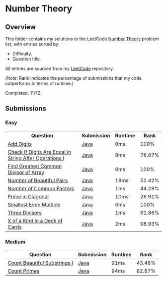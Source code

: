 # Number Theory

## Overview
This folder contains my solutions to the LeetCode [Number Theory](https://leetcode.com/problem-list/number-theory/) problem list,
with entries sorted by:
- Difficulty.
- Question title.

All entries are sourced from my [LeetCode](https://github.com/shumarb/leetcode) repository.

(*Note*: Rank indicates the percentage of submissions that my code outperforms in terms of runtime.)

Completed: 11/72.

## Submissions
### Easy
| Question                                                                                                                                                    | Submission                                                                                                             | Runtime | Rank   |
|-------------------------------------------------------------------------------------------------------------------------------------------------------------|------------------------------------------------------------------------------------------------------------------------|---------|--------|
| [Add Digits](https://leetcode.com/problems/add-digits/description/)                                                                                         | [Java](https://github.com/shumarb/leetcode/blob/main/submissions/AddDigits.java)                                       | 0ms     | 100%   |
| [Check If Digits Are Equal in String After Operations I](https://leetcode.com/problems/check-if-digits-are-equal-in-string-after-operations-i/description/) | [Java](https://github.com/shumarb/leetcode/blob/main/submissions/CheckIfDigitsAreEqualInStringAfterOperationsOne.java) | 8ms     | 78.87% |
| [Find Greatest Common Divisor of Array](https://leetcode.com/problems/find-greatest-common-divisor-of-array/description)                                    | [Java](https://github.com/shumarb/leetcode/blob/main/submissions/FindGreatestCommonDivisorOfArray.java)                | 0ms     | 100%   |
| [Number of Beautiful Pairs](https://leetcode.com/problems/number-of-beautiful-pairs/description/)                                                           | [Java](https://github.com/shumarb/leetcode/blob/main/submissions/NumberOfBeautifulPairs.java)                          | 18ms    | 52.42% |
| [Number of Common Factors](https://leetcode.com/problems/number-of-common-factors/description/)                                                             | [Java](https://github.com/shumarb/leetcode/blob/main/submissions/NumberOfCommonFactors.java)                           | 1ms     | 44.28% |
| [Prime in Diagonal](https://leetcode.com/problems/prime-in-diagonal/description/)                                                                           | [Java](https://github.com/shumarb/leetcode/blob/main/submissions/PrimeInDiagonal.java)                                 | 10ms    | 26.91% |
| [Smallest Even Multiple](https://leetcode.com/problems/smallest-even-multiple/description/)                                                                 | [Java](https://github.com/shumarb/leetcode/blob/main/submissions/SmallestEvenMultiple.java)                            | 0ms     | 100%   |
| [Three Divisors](https://leetcode.com/problems/three-divisors/description/)                                                                                 | [Java](https://github.com/shumarb/leetcode/blob/main/submissions/ThreeDivisors.java)                                   | 1ms     | 61.86% |
| [X of a Kind in a Deck of Cards](https://leetcode.com/problems/x-of-a-kind-in-a-deck-of-cards/description/)                                                 | [Java](https://github.com/shumarb/leetcode/blob/main/submissions/XOfAKindInADeckOfCards.java)                          | 2ms     | 98.93% |

### Medium
| Question                                                                                                           | Submission                                                                                         | Runtime | Rank   |
|--------------------------------------------------------------------------------------------------------------------|----------------------------------------------------------------------------------------------------|---------|--------|
| [Count Beautiful Substrings I](https://leetcode.com/problems/count-beautiful-substrings-i/description/)            | [Java](https://github.com/shumarb/leetcode/blob/main/submissions/CountBeautifulSubstringsOne.java) | 91ms    | 43.48% |
| [Count Primes](https://leetcode.com/problems/count-primes/description/)                                            | [Java](https://github.com/shumarb/leetcode/blob/main/submissions/CountPrimes.java)                 | 94ms    | 82.87% |

